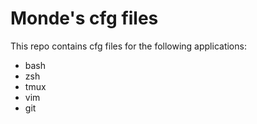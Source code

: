 # Monde's cfg files

This repo contains cfg files for the following applications:

- bash
- zsh
- tmux
- vim
- git


